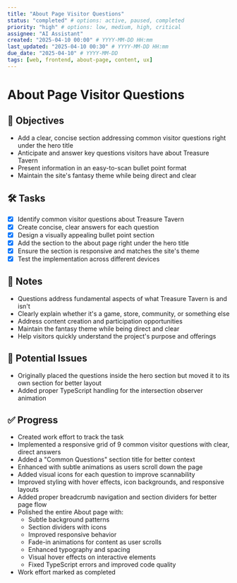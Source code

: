 ```yaml
---
title: "About Page Visitor Questions"
status: "completed" # options: active, paused, completed
priority: "high" # options: low, medium, high, critical
assignee: "AI Assistant"
created: "2025-04-10 00:00" # YYYY-MM-DD HH:mm
last_updated: "2025-04-10 00:30" # YYYY-MM-DD HH:mm
due_date: "2025-04-10" # YYYY-MM-DD
tags: [web, frontend, about-page, content, ux]
---
```


# About Page Visitor Questions

## 🚩 Objectives
- Add a clear, concise section addressing common visitor questions right under the hero title
- Anticipate and answer key questions visitors have about Treasure Tavern
- Present information in an easy-to-scan bullet point format
- Maintain the site's fantasy theme while being direct and clear

## 🛠 Tasks
- [x] Identify common visitor questions about Treasure Tavern
- [x] Create concise, clear answers for each question
- [x] Design a visually appealing bullet point section
- [x] Add the section to the about page right under the hero title
- [x] Ensure the section is responsive and matches the site's theme
- [x] Test the implementation across different devices

## 📝 Notes
- Questions address fundamental aspects of what Treasure Tavern is and isn't
- Clearly explain whether it's a game, store, community, or something else
- Address content creation and participation opportunities
- Maintain the fantasy theme while being direct and clear
- Help visitors quickly understand the project's purpose and offerings

## 🐞 Potential Issues
- Originally placed the questions inside the hero section but moved it to its own section for better layout
- Added proper TypeScript handling for the intersection observer animation

## ✅ Progress
- Created work effort to track the task
- Implemented a responsive grid of 9 common visitor questions with clear, direct answers
- Added a "Common Questions" section title for better context
- Enhanced with subtle animations as users scroll down the page
- Added visual icons for each question to improve scannability
- Improved styling with hover effects, icon backgrounds, and responsive layouts
- Added proper breadcrumb navigation and section dividers for better page flow
- Polished the entire About page with:
  - Subtle background patterns
  - Section dividers with icons
  - Improved responsive behavior
  - Fade-in animations for content as user scrolls
  - Enhanced typography and spacing
  - Visual hover effects on interactive elements
  - Fixed TypeScript errors and improved code quality
- Work effort marked as completed
